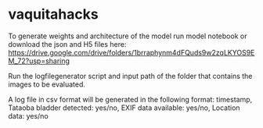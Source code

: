 # vaquitahacks

To generate weights and architecture of the model run model notebook or download the json and H5 files here: https://drive.google.com/drive/folders/1brraphynm4dFQuds9w2zqLKYOS9EM_72?usp=sharing

Run the logfilegenerator script and input path of the folder that contains the images to be evaluated.

A log file in csv format will be generated in the following format: timestamp, Tataoba bladder detected: yes/no, EXIF data available: yes/no, Location data: yes/no

